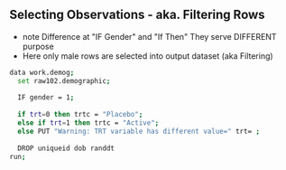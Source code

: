 ## Selecting Observations - aka. Filtering Rows
* note Difference at "IF Gender" and "If Then" They serve DIFFERENT purpose
* Here only male rows are selected into output dataset (aka Filtering)

```bash
data work.demog;
  set raw102.demographic; 
  
  IF gender = 1;
  
  if trt=0 then trtc = "Placebo";
  else if trt=1 then trtc = "Active";
  else PUT "Warning: TRT variable has different value=" trt= ;
  
  DROP uniqueid dob randdt
run; 
```
